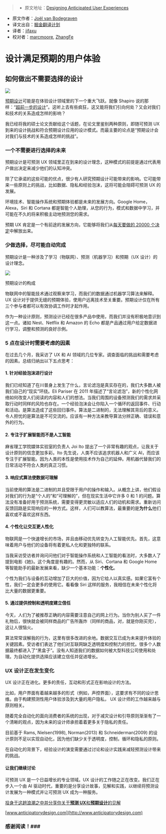> * 原文地址：[Designing Anticipated User Experiences](https://uxdesign.cc/designing-anticipated-user-experiences-c419b574a417#.k46dd8myv)
* 原文作者：[Joël van Bodegraven](https://uxdesign.cc/@jvb_nl?source=post_header_lockup)
* 译文出自：[掘金翻译计划](https://github.com/xitu/gold-miner)
* 译者：[jifaxu](https://github.com/jifaxu)
* 校对者：[marcmoore](https://github.com/marcmoore), [ZhangFe](https://github.com/ZhangFe)

# 设计满足预期的用户体验 #


## 如何做出不需要选择的设计 ##

<img class="progressiveMedia-noscript js-progressiveMedia-inner" src="https://cdn-images-1.medium.com/max/2000/1*nJbVyR1EpTAATNqVkn3xeA.png">

[预期设计](https://www.anticipatorydesign.com/)可能是在体验设计领域里的下一个重大飞跃。就像 Shapiro 说的那样：“[超前一步的设计](https://www.fastcodesign.com/3045039/the-next-big-thing-in-design-fewer-choices)”。这听上去有些疯狂，这又能将我们引向何处？又会对我们和技术的关系造成怎样的影响？

我已经将我的硕士论文贡献给这个话题，在论文里鉴别两种原则，即随可预测 UX 到来的设计挑战和符合预期设计应用的设计模式。而最主要的论点是“预期设计会对我们与技术的关系造成怎样的挑战”。

### 一个不需要进行选择的未来 ###

预期设计是可预测 UX 领域里正在到来的设计理念，这种模式的前提是通过代表用户做出决定来减少他们的认知冲突。

除了它承诺的这些可能的优点，很少有人研究预期设计可能带来的影响。它可能带来一些原则上的挑战，比如数据、隐私和经验泡沫，这将可能会阻碍可预测 UX 的发展。

环境技术、智能操作系统和预期体验都是未来的发展方向。Google Home，Alexa，Siri 和 Cortana 都是智能个人助理，从您的行为，模式和数据中学习，并可能在不久的将来积极主动地预测您的需求。


预期 UX 肯定是一个有前途的发展方向，它能够将我们从[每天要做的 20000 个决定](http://www.nytimes.com/2011/08/21/magazine/do-you-suffer-from-decision-fatigue.html?_r=1)中解放出来。

### 少做选择，尽可能自动完成 ###

预期设计是一种涉及了学习（物联网）、预测（机器学习）和预期（UX 设计）的设计理念。

<img class="progressiveMedia-noscript js-progressiveMedia-inner" src="https://cdn-images-1.medium.com/max/800/1*7L5dA1Cqb8Jz5aU1X900BA.png">

预期设计的构成

物联网中的智能技术通过观察来学习，而我们的数据通过机器学习算法来解释。UX 设计对于提供无缝的预期体验，使用户远离技术至关重要。预期设计仅在所有三个参与者都可以有效协调工作时才起作用。

作为一种设计原则，预测设计已经在很多产品中使用，而我们并没有积极地意识到这一点。诸如 Nest、Netflix 和 Amazon 的 Echo 都是产品通过用户给定数据进行学习，调整和预测的良好示例。

### 5 点在设计时需要考虑的因素 ###

在过去几个月，我采访了 UX 和 AI 领域的几位专家。调查面临的挑战和需要考虑的因素。总结归纳出以下五点思考：

#### 1. 针对经验泡沫进行设计 ####

我们已经知道了在川普身上发生了什么，言论滤泡是真实存在的，我们大多数人被我们自己的“现实”环绕。Eli Pariser 在 2011 年描述了“言论滤泡”，新的个性化网络如何改变人们阅读的内容和人们的想法。当我们周围的设备预测我们的需求并采取行动时同样的风险也存在。一个经验泡沫会让你陷入一个循环的返回事件、行动和活动。是算法造成了这些回归事件。算法是二进制的，无法理解其背后的意义。令人担忧的是算法是不可交流的。应该有一种方法来教导算法分辨正确、错误和意外的行为。

#### **2. 专注于扩展智能而不是人工智能** ####

麻省理工学院媒体实验室的负责人 Joi Ito 提出了一个非常有趣的观点，让我关于设计原则的信念更加多彩。Ito 先生说，人类不应该追求机器人和广义 AI，而应该专注于扩展智能。因为人类的本性是使用技术作为自己的延伸。用机器代替我们的日常活动不符合人类的真正习惯。

#### 3. **响应式算法使数据可理解** ####

当前使用的算法是二进制的并且受限于用户的操作和输入。从概念上讲，他们假设对我们的行为是“个人的”和“可理解的”，但在现实生活中它许多 0 和 1 的问题。算法没有准备好用于预测系统，需要变得更灵敏以适应人们的动机和需求。重新访问反馈回路是实现响应的一种方式。这样，人们可以教算法，最重要的是**为什么**他们喜欢或不喜欢这样东西。

#### **4. 个性化让交互更人性化** ####

物联网是一个快速增长的市场，并且由移动优先转变为人工智能优先。首先，这意味着用户与他们的设备将有着更私人化和更独特的联系。

当我采访受访者并询问问他们对于智能操作系统和人工智能的看法时，大多数人了提到电影《她》。这个角度是有趣的。然而，从 Siri、Cortana 和 Google Home 等智能助手的最新发展来看，缺少一个基本功能：**个性化**。

个性为我们与设备的互动增加了巨大的价值，因为它给人以真实感。如果它富有个性，我们一定会更多的使用它。看看像 Siri 这样的服务，我相信在未来个性化将比大量的数据更重要。

#### 5. 通过提供控制和透明度建立信任 ####

今天，人们为了被推荐正确的内容需要注意自己的网上行为。当你为别人买了一件礼物后，很快就会被同样商品的广告所轰炸（同样的商品，对，就是你刚买完），这让人很恼火。

算法常常误解我的行为，这里有很多改进的余地。数据交互已成为未来提升体验的关键因素。受访者们表达了他们对互联网缺乏透明度和控制力的担忧。很多个人数据最终都进入了“黑盒子”。没有人知道我们的数据如何被大型科技公司使用和处理。为自动化提供选择应该建立信任并促进增长。

### UX 设计正在发生变化 ###

UX 设计正在进化。更多的责任，互动和形式正在影响设计的方法。

比如，用户界面有着越来越多的形式（例如，声控界面），这要求有不同的设计思维。由于构建预测性用户体验涉及到大量的用户隐私， UX 设计师的工作越来越与原则相关。

随着完全自动化的面向消费者的系统的出现，对于减灾设计和引导原则渐渐有了一个清晰的观点，因为未来的设计师承担着着更多关于隐私的责任。

目前基于 Rams, Nielsen(1998), Norman(2013)  和 Schneiderman(2009) 的设计原则不足以实现自动化，因为他们缺少关于透明度，控制，循环和隐私的原则。

在自动化的背景下，经验设计的演变需要通过讨论和设计实践来减轻预测设计带来的挑战。

#### 让我们继续讨论 ####

可预测 UX 是一个日益增长的专业领域。UX 设计的工作随之正在改变。我们正在步入一个由 AI 驱动时代，重要的是分享设计故事，见解和实践，以继续将预测设计发展为一种模式并让可预测 UX 成为一种服务。

[投身于这趟浪潮之中并分享你关于**预测 UX**和**预期设计**的见解](http://www.anticipatorydesign.com)

[www.anticipatorydesign.com](http://www.anticipatorydesign.com)

### 感谢阅读！###